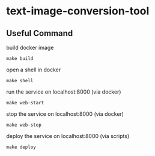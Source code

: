 # text-image-conversion-tool

## Useful Command
build docker image
```shell
make build
```
open a shell in docker
```shell
make shell
```
run the service on localhost:8000 (via docker)
```shell
make web-start
```
stop the service on localhost:8000 (via docker)
```shell
make web-stop
```
deploy the service on localhost:8000 (via scripts)
```shell
make deploy
```
